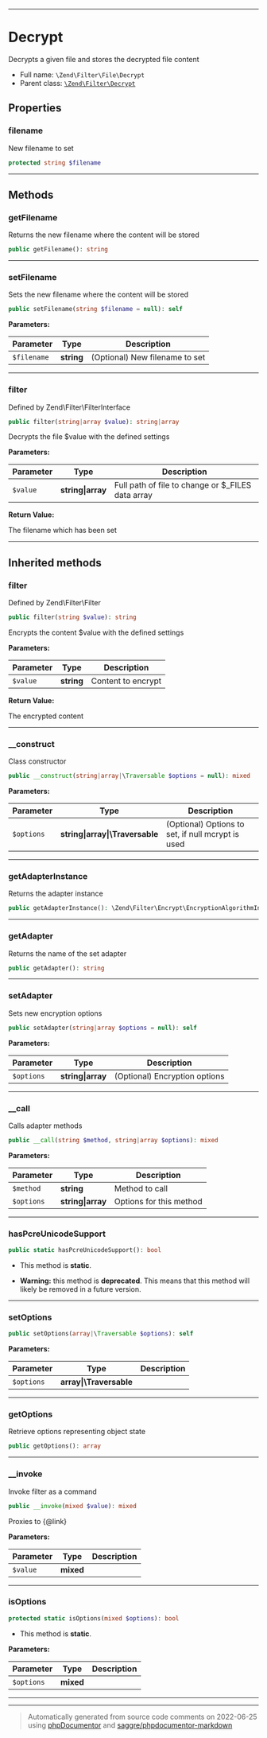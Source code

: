 ***

# Decrypt

Decrypts a given file and stores the decrypted file content



* Full name: `\Zend\Filter\File\Decrypt`
* Parent class: [`\Zend\Filter\Decrypt`](../Decrypt.md)



## Properties


### filename

New filename to set

```php
protected string $filename
```






***

## Methods


### getFilename

Returns the new filename where the content will be stored

```php
public getFilename(): string
```











***

### setFilename

Sets the new filename where the content will be stored

```php
public setFilename(string $filename = null): self
```








**Parameters:**

| Parameter | Type | Description |
|-----------|------|-------------|
| `$filename` | **string** | (Optional) New filename to set |




***

### filter

Defined by Zend\Filter\FilterInterface

```php
public filter(string|array $value): string|array
```

Decrypts the file $value with the defined settings






**Parameters:**

| Parameter | Type | Description |
|-----------|------|-------------|
| `$value` | **string&#124;array** | Full path of file to change or $_FILES data array |


**Return Value:**

The filename which has been set



***


## Inherited methods


### filter

Defined by Zend\Filter\Filter

```php
public filter(string $value): string
```

Encrypts the content $value with the defined settings






**Parameters:**

| Parameter | Type | Description |
|-----------|------|-------------|
| `$value` | **string** | Content to encrypt |


**Return Value:**

The encrypted content



***

### __construct

Class constructor

```php
public __construct(string|array|\Traversable $options = null): mixed
```








**Parameters:**

| Parameter | Type | Description |
|-----------|------|-------------|
| `$options` | **string&#124;array&#124;\Traversable** | (Optional) Options to set, if null mcrypt is used |




***

### getAdapterInstance

Returns the adapter instance

```php
public getAdapterInstance(): \Zend\Filter\Encrypt\EncryptionAlgorithmInterface
```











***

### getAdapter

Returns the name of the set adapter

```php
public getAdapter(): string
```











***

### setAdapter

Sets new encryption options

```php
public setAdapter(string|array $options = null): self
```








**Parameters:**

| Parameter | Type | Description |
|-----------|------|-------------|
| `$options` | **string&#124;array** | (Optional) Encryption options |




***

### __call

Calls adapter methods

```php
public __call(string $method, string|array $options): mixed
```








**Parameters:**

| Parameter | Type | Description |
|-----------|------|-------------|
| `$method` | **string** | Method to call |
| `$options` | **string&#124;array** | Options for this method |




***

### hasPcreUnicodeSupport



```php
public static hasPcreUnicodeSupport(): bool
```



* This method is **static**.


* **Warning:** this method is **deprecated**. This means that this method will likely be removed in a future version.






***

### setOptions



```php
public setOptions(array|\Traversable $options): self
```








**Parameters:**

| Parameter | Type | Description |
|-----------|------|-------------|
| `$options` | **array&#124;\Traversable** |  |




***

### getOptions

Retrieve options representing object state

```php
public getOptions(): array
```











***

### __invoke

Invoke filter as a command

```php
public __invoke(mixed $value): mixed
```

Proxies to {@link}






**Parameters:**

| Parameter | Type | Description |
|-----------|------|-------------|
| `$value` | **mixed** |  |




***

### isOptions



```php
protected static isOptions(mixed $options): bool
```



* This method is **static**.




**Parameters:**

| Parameter | Type | Description |
|-----------|------|-------------|
| `$options` | **mixed** |  |




***


***
> Automatically generated from source code comments on 2022-06-25 using [phpDocumentor](http://www.phpdoc.org/) and [saggre/phpdocumentor-markdown](https://github.com/Saggre/phpDocumentor-markdown)

